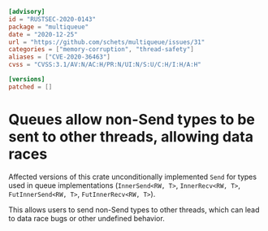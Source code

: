 ```toml
[advisory]
id = "RUSTSEC-2020-0143"
package = "multiqueue"
date = "2020-12-25"
url = "https://github.com/schets/multiqueue/issues/31"
categories = ["memory-corruption", "thread-safety"]
aliases = ["CVE-2020-36463"]
cvss = "CVSS:3.1/AV:N/AC:H/PR:N/UI:N/S:U/C:H/I:H/A:H"

[versions]
patched = []
```

# Queues allow non-Send types to be sent to other threads, allowing data races

Affected versions of this crate unconditionally implemented `Send` for types used in queue implementations (`InnerSend<RW, T>`, `InnerRecv<RW, T>`, `FutInnerSend<RW, T>`, `FutInnerRecv<RW, T>`).

This allows users to send non-Send types to other threads, which can lead to data race bugs or other undefined behavior.
